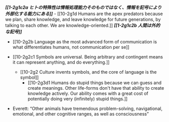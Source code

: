 ***[[1-2g1c2a ヒトの特殊性は情報処理能力そのものではなく、情報を記号により外部化する能力にある]]***
	- [[10-2g1d Humans are the apex predators because we plan, share knowledge, and leave knowledge for future generations, by talking to each other. We are knowledge-oriented.]]
		***[[1-2g1c2b 人間は外的な記号]]***
- [[10-2g2b Language as the most advanced form of communication is what differentiates humans, not communication per se]]

- [[10-2g2c1 Symbols are universal. Being arbitrary and contingent means it can represent anything, and do everything.]]
	- [[10-2g2 Culture invents symbols, and the core of language is the symbol]]
		- [[10-2g3d1 Humans do stupid things because we can guess and create meanings. Other life-forms don't have that ability to create knowledge actively. Our ability comes with a great cost of potentially doing very (infinitely) stupid things.]]

- Everett: “Other animals have tremendous problem-solving, navigational, emotional, and other cognitive ranges, as well as consciousness”
